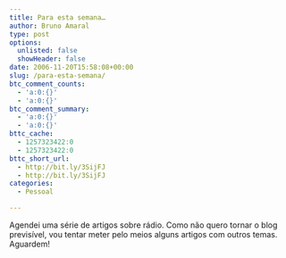 ```yaml
---
title: Para esta semana…
author: Bruno Amaral
type: post
options:
  unlisted: false
  showHeader: false
date: 2006-11-20T15:58:08+00:00
slug: /para-esta-semana/
btc_comment_counts:
  - 'a:0:{}'
  - 'a:0:{}'
btc_comment_summary:
  - 'a:0:{}'
  - 'a:0:{}'
bttc_cache:
  - 1257323422:0
  - 1257323422:0
bttc_short_url:
  - http://bit.ly/3SijFJ
  - http://bit.ly/3SijFJ
categories:
  - Pessoal

---
```

Agendei uma série de artigos sobre rádio. Como não quero tornar o blog previsível, vou tentar meter pelo meios alguns artigos com outros temas. Aguardem!